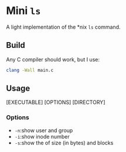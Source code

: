 # Mini `ls`

A light implementation of the *nix `ls` command.

## Build

Any C compiler should work, but I use:
```bash
clang -Wall main.c
```

## Usage

[EXECUTABLE] [OPTIONS] [DIRECTORY]

### Options

- `-n`:show user and group
- `-i`:show inode number
- `-s`:show the of size (in bytes) and blocks
